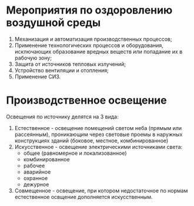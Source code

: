 # Мероприятия по оздоровлению воздушной среды
1. Механизация и автоматизация производственных процессов;
2. Применение технологических процессов и оборудования, исключающих образование вредных веществ или попадание их в рабочую зону;
3. Защита от источников тепловых излучений;
4. Устройство вентиляции и отопления;
5. Применение СИЗ.

# Производственное освещение
Освещения по источнику делятся на 3 вида:
1. Естественное - освещение помещений светом неба (прямым или рассеянным), проникающим через световые проемы в наружных конструкциях зданий (боковое, местное, комбинированное)
2. Искусственное - освещение электрическими источниками света:
   - общее (равномерное и локализованное)
   - комбинированное
   - рабочее
   - аварийное
   - охранное
   - дежурное
3. Совмещенное - освещение, при котором недостаточное по нормам естественное освщение дополняется искусственным.
